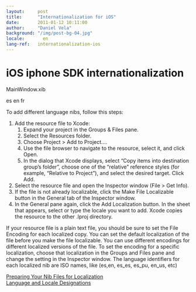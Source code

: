 ```yaml
---
layout:     post
title:      "Internationalization for iOS"
date:       2011-01-12 10:11:00
author:     "Daniel Vela"
background: "/img/post-bg-04.jpg"
locale:       en
lang-ref:   internationalization-ios
---
```


# iOS iphone SDK internationalization

MainWindow.xib  

es
en
fr  

To add different language nibs, follow this steps:

1. Add the resource file to Xcode:
	1. Expand your project in the Groups &amp; Files pane.
	2. Select the Resources folder.
	3. Choose Project &gt; Add to Project….
	4. Use the file browser to navigate to the resource, select it, and click Open.
	5. In the dialog that Xcode displays, select “Copy items into destination group’s folder”, choose one of the “relative” reference styles (for example, “Relative to Project”), and select the desired target. Click Add.
2. Select the resource file and open the Inspector window (File &gt; Get Info).
3. If the file is not already localizable, click the Make File Localizable button in the General tab of the Inspector window.
4. In the General pane again, click the Add Localization button. In the sheet that appears, select or type the locale you want to add. Xcode copies the resource to the other .lproj directory.

If your resource file is a plain text file, you should be sure to set the File Encoding for each localized copy. You can set the default localization of the file before you make the file localizable. You can use different encodings for different localized versions of the file. To set the encoding for a specific localization, choose that localization in the Groups and Files pane and change the setting in the Inspector window.
The language identifiers for each localized nib are ISO names, like (es,en, es_es, es_pu, en_us, etc)  

[Preparing Your Nib Files for Localization](http://developer.apple.com/library/ios/#documentation/MacOSX/Conceptual/BPInternational/Articles/LocalizingInterfaces.html%23//apple_ref/doc/uid/20002138-BBCBFFDF)  
[Language and Locale Designations](http://developer.apple.com/library/ios/#documentation/MacOSX/Conceptual/BPInternational/Articles/LanguageDesignations.html%23//apple_ref/doc/uid/20002144-BBCEGGFF)